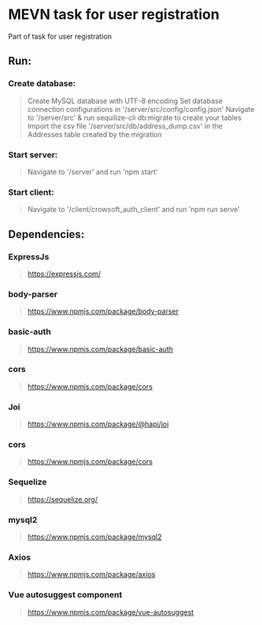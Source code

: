 # MEVN task for user registration
Part of task for user registration

## Run:

### Create database:
> Create MySQL database with UTF-8 encoding
> Set database connection configurations in '/server/src/config/config.json'
> Navigate to '/server/src' & run sequilize-cli db:migrate to create your tables
> Import the csv file '/server/src/db/address_dump.csv' in the Addresses table created by the migration

### Start server:
> Navigate to '/server' and run 'npm start'

### Start client:
> Navigate to '/client/crowsoft_auth_client' and run 'npm run serve'




## Dependencies:

### ExpressJs
> https://expressjs.com/

### body-parser
> https://www.npmjs.com/package/body-parser

### basic-auth
> https://www.npmjs.com/package/basic-auth

### cors
> https://www.npmjs.com/package/cors

### Joi
> https://www.npmjs.com/package/@hapi/joi

### cors
> https://www.npmjs.com/package/cors

### Sequelize
> https://sequelize.org/

### mysql2
> https://www.npmjs.com/package/mysql2

### Axios
> https://www.npmjs.com/package/axios

### Vue autosuggest component
> https://www.npmjs.com/package/vue-autosuggest